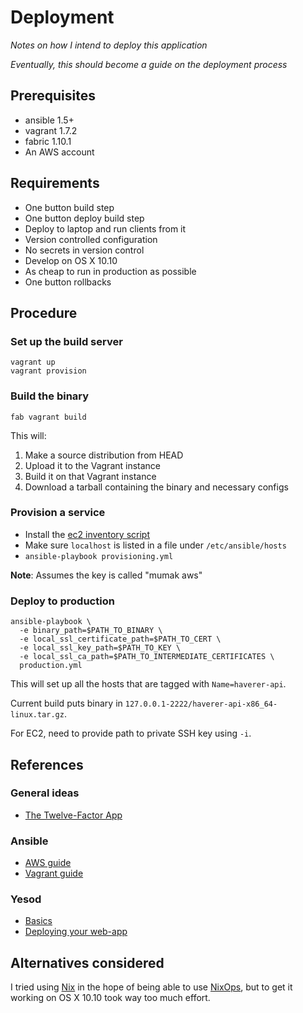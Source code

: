 # Deployment

*Notes on how I intend to deploy this application*

*Eventually, this should become a guide on the deployment process*

## Prerequisites

* ansible 1.5+
* vagrant 1.7.2
* fabric 1.10.1
* An AWS account

## Requirements

* One button build step
* One button deploy build step
* Deploy to laptop and run clients from it
* Version controlled configuration
* No secrets in version control
* Develop on OS X 10.10
* As cheap to run in production as possible
* One button rollbacks

## Procedure

### Set up the build server

```
vagrant up
vagrant provision
```

### Build the binary

`fab vagrant build`

This will:

 1. Make a source distribution from HEAD
 2. Upload it to the Vagrant instance
 3. Build it on that Vagrant instance
 4. Download a tarball containing the binary and necessary configs

### Provision a service

* Install the
[ec2 inventory script](http://docs.ansible.com/intro_dynamic_inventory.html#example-aws-ec2-external-inventory-script)
* Make sure `localhost` is listed in a file under `/etc/ansible/hosts`
* `ansible-playbook provisioning.yml`

**Note**: Assumes the key is called "mumak aws"

### Deploy to production

```
ansible-playbook \
  -e binary_path=$PATH_TO_BINARY \
  -e local_ssl_certificate_path=$PATH_TO_CERT \
  -e local_ssl_key_path=$PATH_TO_KEY \
  -e local_ssl_ca_path=$PATH_TO_INTERMEDIATE_CERTIFICATES \
  production.yml
```

This will set up all the hosts that are tagged with `Name=haverer-api`.

Current build puts binary in `127.0.0.1-2222/haverer-api-x86_64-linux.tar.gz`.

For EC2, need to provide path to private SSH key using `-i`.

## References

### General ideas

* [The Twelve-Factor App](http://12factor.net/)

### Ansible

* [AWS guide](http://docs.ansible.com/guide_aws.html)
* [Vagrant guide](http://docs.ansible.com/guide_vagrant.html)

### Yesod

* [Basics](http://www.yesodweb.com/book/basics)
* [Deploying your web-app](http://www.yesodweb.com/book/deploying-your-webapp)

## Alternatives considered

I tried using [Nix](http://nixos.org/nix/) in the hope of being able to use
[NixOps](http://nixos.org/nixops/), but to get it working on OS X 10.10 took
way too much effort.
